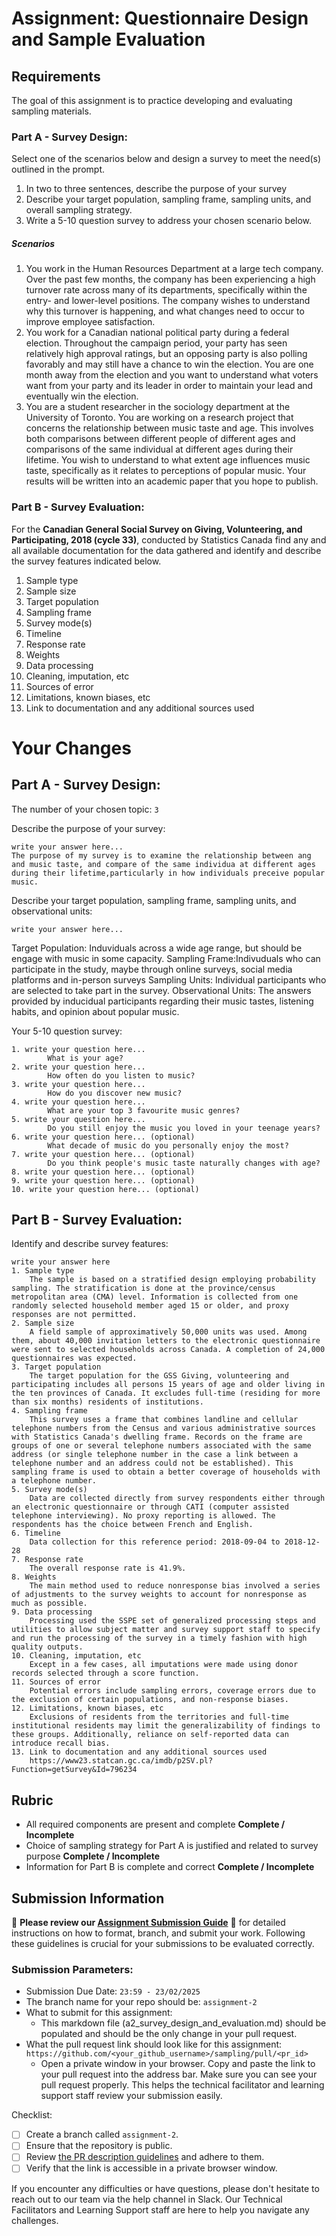 # Assignment: Questionnaire Design and Sample Evaluation

## Requirements

The goal of this assignment is to practice developing and evaluating sampling materials.

### Part A - Survey Design:

Select one of the scenarios below and design a survey to meet the need(s) outlined in the prompt.

1.	In two to three sentences, describe the purpose of your survey
2.	Describe your target population, sampling frame, sampling units, and overall sampling strategy.
3.	Write a 5-10 question survey to address your chosen scenario below.

##### Scenarios
1.	You work in the Human Resources Department at a large tech company. Over the past few months, the company has been experiencing a high turnover rate across many of its departments, specifically within the entry- and lower-level positions. The company wishes to understand why this turnover is happening, and what changes need to occur to improve employee satisfaction.
2.	You work for a Canadian national political party during a federal election. Throughout the campaign period, your party has seen relatively high approval ratings, but an opposing party is also polling favorably and may still have a chance to win the election. You are one month away from the election and you want to understand what voters want from your party and its leader in order to maintain your lead and eventually win the election.
3.	You are a student researcher in the sociology department at the University of Toronto. You are working on a research project that concerns the relationship between music taste and age. This involves both comparisons between different people of different ages and comparisons of the same individual at different ages during their lifetime. You wish to understand to what extent age influences music taste, specifically as it relates to perceptions of popular music. Your results will be written into an academic paper that you hope to publish.

### Part B - Survey Evaluation:

For the **Canadian General Social Survey on Giving, Volunteering, and Participating, 2018 (cycle 33)**, conducted by Statistics Canada find any and all available documentation for the data gathered and identify and describe the survey features indicated below.

1. Sample type
2. Sample size
3. Target population
4. Sampling frame
5. Survey mode(s) 
6. Timeline
7. Response rate
8. Weights
9. Data processing
10. Cleaning, imputation, etc
11. Sources of error
12. Limitations, known biases, etc
13. Link to documentation and any additional sources used


# Your Changes

## Part A - Survey Design: 

The number of your chosen topic: `3`

Describe the purpose of your survey:
```
write your answer here...
The purpose of my survey is to examine the relationship between ang and music taste, and compare of the same individua at different ages during their lifetime,particularly in how individuals preceive popular music.
```

Describe your target population, sampling frame, sampling units, and observational units:
```
write your answer here...
```
Target Population: Induviduals across a wide age range, but should be engage with music in some capacity.
Sampling Frame:Indivuduals who can participate in the study, maybe through online surveys, social media platforms and in-person surveys
Sampling Units: Individual participants who are selected to take part in the survey.
Observational Units: The answers provided by inducidual participants regarding their music tastes, listening habits, and opinion about popular music.


Your 5-10 question survey:
```
1. write your question here...
        What is your age?
2. write your question here...
        How often do you listen to music?
3. write your question here...
        How do you discover new music?
4. write your question here...
        What are your top 3 favourite music genres?
5. write your question here...
        Do you still enjoy the music you loved in your teenage years?
6. write your question here... (optional)
        What decade of music do you personally enjoy the most?
7. write your question here... (optional)
        Do you think people's music taste naturally changes with age?
8. write your question here... (optional)
9. write your question here... (optional)
10. write your question here... (optional)
```

## Part B - Survey Evaluation:

Identify and describe survey features:

```
write your answer here
1. Sample type
    The sample is based on a stratified design employing probability sampling. The stratification is done at the province/census metropolitan area (CMA) level. Information is collected from one randomly selected household member aged 15 or older, and proxy responses are not permitted.
2. Sample size
    A field sample of approximatively 50,000 units was used. Among them, about 40,000 invitation letters to the electronic questionnaire were sent to selected households across Canada. A completion of 24,000 questionnaires was expected.
3. Target population
    The target population for the GSS Giving, volunteering and participating includes all persons 15 years of age and older living in the ten provinces of Canada. It excludes full-time (residing for more than six months) residents of institutions.
4. Sampling frame
    This survey uses a frame that combines landline and cellular telephone numbers from the Census and various administrative sources with Statistics Canada's dwelling frame. Records on the frame are groups of one or several telephone numbers associated with the same address (or single telephone number in the case a link between a telephone number and an address could not be established). This sampling frame is used to obtain a better coverage of households with a telephone number.
5. Survey mode(s) 
    Data are collected directly from survey respondents either through an electronic questionnaire or through CATI (computer assisted telephone interviewing). No proxy reporting is allowed. The respondents has the choice between French and English. 
6. Timeline
    Data collection for this reference period: 2018-09-04 to 2018-12-28
7. Response rate
    The overall response rate is 41.9%.
8. Weights
    The main method used to reduce nonresponse bias involved a series of adjustments to the survey weights to account for nonresponse as much as possible.
9. Data processing
    Processing used the SSPE set of generalized processing steps and utilities to allow subject matter and survey support staff to specify and run the processing of the survey in a timely fashion with high quality outputs.
10. Cleaning, imputation, etc
    Except in a few cases, all imputations were made using donor records selected through a score function.
11. Sources of error
    Potential errors include sampling errors, coverage errors due to the exclusion of certain populations, and non-response biases.
12. Limitations, known biases, etc
    Exclusions of residents from the territories and full-time institutional residents may limit the generalizability of findings to these groups. Additionally, reliance on self-reported data can introduce recall bias.
13. Link to documentation and any additional sources used
    https://www23.statcan.gc.ca/imdb/p2SV.pl?Function=getSurvey&Id=796234
```

## Rubric

-	All required components are present and complete **Complete / Incomplete**
-	Choice of sampling strategy for Part A is justified and related to survey purpose **Complete / Incomplete**
-	Information for Part B is complete and correct **Complete / Incomplete**

## Submission Information

🚨 **Please review our [Assignment Submission Guide](https://github.com/UofT-DSI/onboarding/blob/main/onboarding_documents/submissions.md)** 🚨 for detailed instructions on how to format, branch, and submit your work. Following these guidelines is crucial for your submissions to be evaluated correctly.

### Submission Parameters:
* Submission Due Date: `23:59 - 23/02/2025`
* The branch name for your repo should be: `assignment-2`
* What to submit for this assignment:
    * This markdown file (a2_survey_design_and_evaluation.md) should be populated and should be the only change in your pull request.
* What the pull request link should look like for this assignment: `https://github.com/<your_github_username>/sampling/pull/<pr_id>`
    * Open a private window in your browser. Copy and paste the link to your pull request into the address bar. Make sure you can see your pull request properly. This helps the technical facilitator and learning support staff review your submission easily.

Checklist:
- [ ] Create a branch called `assignment-2`.
- [ ] Ensure that the repository is public.
- [ ] Review [the PR description guidelines](https://github.com/UofT-DSI/onboarding/blob/main/onboarding_documents/submissions.md#guidelines-for-pull-request-descriptions) and adhere to them.
- [ ] Verify that the link is accessible in a private browser window.

If you encounter any difficulties or have questions, please don't hesitate to reach out to our team via the help channel in Slack. Our Technical Facilitators and Learning Support staff are here to help you navigate any challenges.
